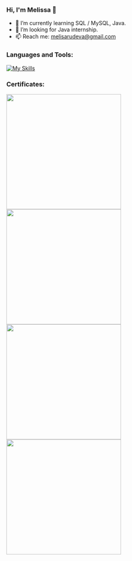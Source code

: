 ### Hi, I'm Melissa 👋

- 🌱 I’m currently learning SQL / MySQL, Java.
- 🔭 I’m looking for Java internship.
- 📫 Reach me: melisarudeva@gmail.com

### Languages and Tools:
[![My Skills](https://skills.thijs.gg/icons?i=idea,java,mysql,regex&theme=light)](https://skills.thijs.gg)

### Certificates:
<a href="https://softuni.bg/certificates/details/135127/8650a326">
<img width="300" src="https://user-images.githubusercontent.com/105941093/234034235-e1fa1242-442d-4cd1-a13f-c0d53628c7ff.png">
</a>

<a href="https://softuni.bg/Certificates/Details/148685/97cc45b5">
<img width="300" src="https://user-images.githubusercontent.com/105941093/234044981-c204c118-0ea7-4dbf-9e2a-e2380cf97e49.png">
</a>

<a href="https://softuni.bg/Certificates/Details/161773/4cc45187">
<img width="300" src="https://user-images.githubusercontent.com/105941093/234046098-5bb71c68-f7be-48be-ac2f-bfe76d335863.png">
</a>

<a href="https://softuni.bg/Certificates/Details/168918/cd8aa8a4">
<img width="300" src="https://user-images.githubusercontent.com/105941093/234047745-144e4b4f-f9a1-461f-9a9c-5536e8729349.png">
</a>
